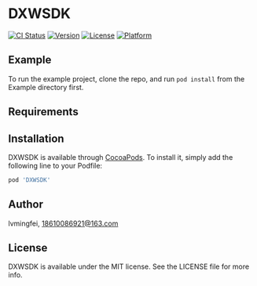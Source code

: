 # DXWSDK

[![CI Status](https://img.shields.io/travis/lvmingfei/DXWSDK.svg?style=flat)](https://travis-ci.org/lvmingfei/DXWSDK)
[![Version](https://img.shields.io/cocoapods/v/DXWSDK.svg?style=flat)](https://cocoapods.org/pods/DXWSDK)
[![License](https://img.shields.io/cocoapods/l/DXWSDK.svg?style=flat)](https://cocoapods.org/pods/DXWSDK)
[![Platform](https://img.shields.io/cocoapods/p/DXWSDK.svg?style=flat)](https://cocoapods.org/pods/DXWSDK)

## Example

To run the example project, clone the repo, and run `pod install` from the Example directory first.

## Requirements

## Installation

DXWSDK is available through [CocoaPods](https://cocoapods.org). To install
it, simply add the following line to your Podfile:

```ruby
pod 'DXWSDK'
```

## Author

lvmingfei, 18610086921@163.com

## License

DXWSDK is available under the MIT license. See the LICENSE file for more info.
